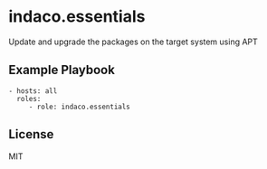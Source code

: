 # indaco.essentials

Update and upgrade the packages on the target system using APT

## Example Playbook

    - hosts: all
      roles:
         - role: indaco.essentials

## License

MIT

